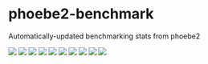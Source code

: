 # phoebe2-benchmark
Automatically-updated benchmarking stats from phoebe2

![](https://github.com/phoebe-project/phoebe2-benchmark/blob/master/import_phoebe.log.png)
![](https://github.com/phoebe-project/phoebe2-benchmark/blob/master/import_phoebe_noplotting.log.png)
![](https://github.com/phoebe-project/phoebe2-benchmark/blob/master/binary_circular_atm_lc.log.png)
![](https://github.com/phoebe-project/phoebe2-benchmark/blob/master/binary_circular_blackbody_lc.log.png)
![](https://github.com/phoebe-project/phoebe2-benchmark/blob/master/binary_circular_blackbody_lc_storemesh.log.png)
![](https://github.com/phoebe-project/phoebe2-benchmark/blob/master/binary_circular_blackbody_rv.log.png)
![](https://github.com/phoebe-project/phoebe2-benchmark/blob/master/binary_eccentric_blackbody_lc.log.png)
![](https://github.com/phoebe-project/phoebe2-benchmark/blob/master/binary_eccentric_blackbody_rv.log.png)
![](https://github.com/phoebe-project/phoebe2-benchmark/blob/master/frontend_default_binary.log.png)
![](https://github.com/phoebe-project/phoebe2-benchmark/blob/master/frontend_default_binary_add_dataset.log.png)
